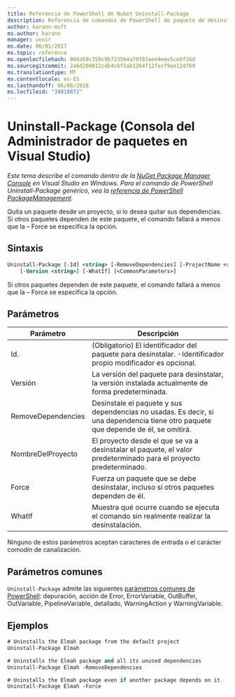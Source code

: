 ```yaml
---
title: Referencia de PowerShell de NuGet Uninstall-Package
description: Referencia de comandos de PowerShell de paquete de desinstalación en la consola de administrador de paquetes de NuGet en Visual Studio.
author: karann-msft
ms.author: karann
manager: unnir
ms.date: 06/01/2017
ms.topic: reference
ms.openlocfilehash: 860a58c359c9b723564a70f83aee4eee5cebf16d
ms.sourcegitcommit: 2a6d200012cdb4cbf5ab1264f12fecf9ae12d769
ms.translationtype: MT
ms.contentlocale: es-ES
ms.lasthandoff: 06/06/2018
ms.locfileid: "34818872"
---
```

# <a name="uninstall-package-package-manager-console-in-visual-studio"></a>Uninstall-Package (Consola del Administrador de paquetes en Visual Studio)

*Este tema describe el comando dentro de la [NuGet Package Manager Console](package-manager-console.md) en Visual Studio en Windows. Para el comando de PowerShell Uninstall-Package genérico, vea la [referencia de PowerShell PackageManagement](/powershell/module/packagemanagement/?view=powershell-6).*

Quita un paquete desde un proyecto, si lo desea quitar sus dependencias. Si otros paquetes dependen de este paquete, el comando fallará a menos que la – Force se especifica la opción.

## <a name="syntax"></a>Sintaxis

```ps
Uninstall-Package [-Id] <string> [-RemoveDependencies] [-ProjectName <string>] [-Force]
    [-Version <string>] [-WhatIf] [<CommonParameters>]
```

Si otros paquetes dependen de este paquete, el comando fallará a menos que la – Force se especifica la opción.

## <a name="parameters"></a>Parámetros

| Parámetro | Descripción |
| --- | --- |
| Id. | (Obligatorio) El identificador del paquete para desinstalar. -Identificador propio modificador es opcional. |
| Versión | La versión del paquete para desinstalar, la versión instalada actualmente de forma predeterminada. |
| RemoveDependencies | Desinstale el paquete y sus dependencias no usadas. Es decir, si una dependencia tiene otro paquete que depende de él, se omitirá. |
| NombreDelProyecto | El proyecto desde el que se va a desinstalar el paquete, el valor predeterminado para el proyecto predeterminado. |
| Force | Fuerza un paquete que se debe desinstalar, incluso si otros paquetes dependen de él. |
| WhatIf | Muestra qué ocurre cuando se ejecuta el comando sin realmente realizar la desinstalación. |

Ninguno de estos parámetros aceptan caracteres de entrada o el carácter comodín de canalización.

## <a name="common-parameters"></a>Parámetros comunes

`Uninstall-Package` admite las siguientes [parámetros comunes de PowerShell](http://go.microsoft.com/fwlink/?LinkID=113216): depuración, acción de Error, ErrorVariable, OutBuffer, OutVariable, PipelineVariable, detallado, WarningAction y WarningVariable.

## <a name="examples"></a>Ejemplos

```ps
# Uninstalls the Elmah package from the default project
Uninstall-Package Elmah

# Uninstalls the Elmah package and all its unused dependencies
Uninstall-Package Elmah -RemoveDependencies 

# Uninstalls the Elmah package even if another package depends on it
Uninstall-Package Elmah -Force
```
